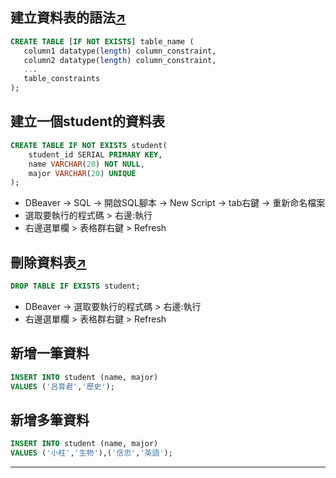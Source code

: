 ## 建立資料表的語法[↗︎](https://neon.com/postgresql/postgresql-tutorial/postgresql-create-table)

```sql
CREATE TABLE [IF NOT EXISTS] table_name (
   column1 datatype(length) column_constraint,
   column2 datatype(length) column_constraint,
   ...
   table_constraints
);
```

## 建立一個student的資料表
```sql
CREATE TABLE IF NOT EXISTS student(
    student_id SERIAL PRIMARY KEY,
    name VARCHAR(20) NOT NULL,
    major VARCHAR(20) UNIQUE
);
```
* DBeaver -> SQL -> 開啟SQL腳本 -> New Script -> tab右鍵 -> 重新命名檔案
* 選取要執行的程式碼 > 右邊:執行
* 右邊選單欄 > 表格群右鍵 > Refresh

## 刪除資料表[↗︎](https://neon.com/postgresql/postgresql-tutorial/postgresql-drop-table)
```sql
DROP TABLE IF EXISTS student;
```
* DBeaver -> 選取要執行的程式碼 > 右邊:執行
* 右邊選單欄 > 表格群右鍵 > Refresh

## 新增一筆資料
```sql
INSERT INTO student (name, major)
VALUES ('呂育君','歷史');
```

## 新增多筆資料
```sql
INSERT INTO student (name, major)
VALUES ('小柱','生物'),('信忠','英語');
```
---
